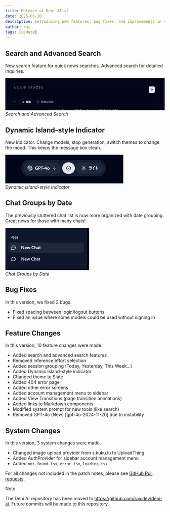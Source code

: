 ```yaml
---
title: Release of Deni AI v2
date: 2025-03-28
description: Introducing new features, bug fixes, and improvements in version 2.0.
author: rai
tags: [update]
---
```


## Search and Advanced Search

New search feature for quick news searches. Advanced search for detailed inquiries.

![Search and Advanced Search](search-feature.png)
_Search and Advanced Search_

## Dynamic Island-style Indicator

New indicator. Change models, stop generation, switch themes to change the mood. This keeps the message box clean.

![Dynamic Island-style Indicator](dynamic-island.png)<br />
_Dynamic Island-style Indicator_

## Chat Groups by Date

The previously cluttered chat list is now more organized with date grouping. Great news for those with many chats!

![Chat Groups by Date](session-grouping.png)<br />
_Chat Groups by Date_

## Bug Fixes

In this version, we fixed 2 bugs.

- Fixed spacing between login/logout buttons
- Fixed an issue where some models could be used without signing in

## Feature Changes

In this version, 10 feature changes were made.

- Added search and advanced search features
- Removed inference effort selection
- Added session grouping (Today, Yesterday, This Week...)
- Added Dynamic Island-style indicator
- Changed theme to Slate
- Added 404 error page
- Added other error screens
- Added account management menu to sidebar
- Added View Transitions (page transition animations)
- Added links to Markdown components
- Modified system prompt for new tools (like search)
- Removed GPT-4o (New) [gpt-4o-2024-11-20] due to instability

## System Changes

In this version, 3 system changes were made.

- Changed image upload provider from s.kuku.lu to UploadThing
- Added AuthProvider for sidebar account management menu
- Added `not-found.tsx`, `error.tsx`, `loading.tsx`

For all changes not included in the patch notes, please see [GitHub Pull requests](https://github.com/raicdev/upl-next/pull/4).

> [!NOTE]
> The Deni AI repository has been moved to https://github.com/raicdev/deni-ai. Future commits will be made to this repository.
